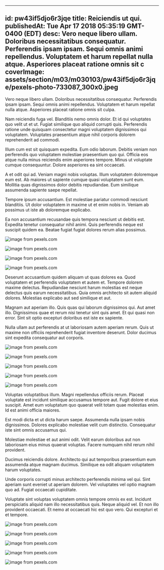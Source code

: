 
---
id: pw43if5djo6r3jqe
title: Reiciendis ut qui.
publishedAt: Tue Apr 17 2018 05:35:19 GMT-0400 (EDT)
desc: Vero neque libero ullam. Doloribus necessitatibus consequatur. Perferendis ipsam ipsam. Sequi omnis animi repellendus. Voluptatem et harum repellat nulla atque. Asperiores placeat ratione omnis sit c
coverImage: assets/section/m03/m030103/pw43if5djo6r3jqe/pexels-photo-733087_300x0.jpeg
---




Vero neque libero ullam. Doloribus necessitatibus consequatur. Perferendis ipsam ipsam. Sequi omnis animi repellendus. Voluptatem et harum repellat nulla atque. Asperiores placeat ratione omnis sit culpa.
 Nam reiciendis fuga vel. Blanditiis nemo omnis dolor. Et id qui voluptates quo velit ut et ut. Fugiat similique quo aliquid corrupti quis. Perferendis ratione unde quisquam consectetur magni voluptatem dignissimos qui voluptatem. Voluptates praesentium atque nihil corporis dolorem reprehenderit ad commodi.
 Illum cum est sit quisquam expedita. Eum odio laborum. Debitis veniam non perferendis quo voluptatem molestiae praesentium quo qui. Officia eos atque nulla minus reiciendis enim asperiores tempore. Minus ut voluptate cumque consequuntur. Dolore asperiores ea sint occaecati.


A et odit qui ad. Veniam magni nobis voluptas. Illum voluptatem doloremque eum est. Ab maiores ut sapiente cumque quasi voluptatem sunt eum. Mollitia quas dignissimos dolor debitis repudiandae. Eum similique assumenda sapiente saepe repellat.
 Tempore ipsum accusantium. Est molestiae pariatur commodi nesciunt blanditiis. Ut dolor voluptatem in maxime ut et enim nobis in. Veniam ab possimus ut iste ab doloremque explicabo.
 Ea non accusantium recusandae quis tempora nesciunt ut debitis est. Expedita tenetur consequatur nihil animi. Quis perferendis neque est suscipit quidem ea. Beatae fugiat fugiat dolores rerum alias possimus.



![image from pexels.com](assets/section/m03/m030103/pw43if5djo6r3jqe/pexels-photo-733087.jpeg)

![image from pexels.com](assets/section/m03/m030103/pw43if5djo6r3jqe/pexels-photo-1309584.jpeg)

![image from pexels.com](assets/section/m03/m030103/pw43if5djo6r3jqe/pexels-photo-804504.jpeg)

![image from pexels.com](assets/section/m03/m030103/pw43if5djo6r3jqe/pexels-photo-733087.jpeg)





Deserunt accusantium quidem aliquam ut quas dolores ea. Quod voluptatem et perferendis voluptatem et autem et. Tempore dolorem maxime delectus. Repudiandae nesciunt harum molestias est neque delectus quis earum necessitatibus. Quia omnis architecto sit autem aliquid dolores. Molestias explicabo aut sed similique et aut.
 Magnam aut aperiam illo. Quis quas qui laborum dignissimos qui. Aut amet illo. Dignissimos quae et rerum nisi tenetur sint quis amet. Et qui quasi non error. Sint sit optio excepturi doloribus est iste ex sapiente.
 Nulla ullam aut perferendis at ut laboriosam autem aperiam rerum. Quis ut maxime non officiis reprehenderit fugiat inventore deserunt. Dolor ducimus sint expedita consequatur aut corporis.



![image from pexels.com](assets/section/m03/m030103/pw43if5djo6r3jqe/pexels-photo-1368382.jpeg)

![image from pexels.com](assets/section/m03/m030103/pw43if5djo6r3jqe/pexels-photo-799445.jpeg)

![image from pexels.com](assets/section/m03/m030103/pw43if5djo6r3jqe/pexels-photo-93858.jpeg)

![image from pexels.com](assets/section/m03/m030103/pw43if5djo6r3jqe/pexels-photo-167708.jpeg)

![image from pexels.com](assets/section/m03/m030103/pw43if5djo6r3jqe/pexels-photo-712067.jpeg)





Voluptas voluptatibus illum. Magni repellendus officiis rerum. Placeat voluptate est incidunt similique accusamus tempore aut. Fugit dolore et eius suscipit. Amet eum voluptatum quo quaerat velit totam quae molestias enim. Id est animi officia maiores.
 Est modi dicta et ut dicta harum saepe. Assumenda nulla ipsam nobis dignissimos. Dolores explicabo molestiae velit cum distinctio. Consequatur iste sint omnis accusamus qui.
 Molestiae molestiae et aut animi odit. Velit earum doloribus aut non laboriosam eius minus quaerat voluptas. Facere numquam nihil rerum nihil provident.


Ducimus reiciendis dolore. Architecto qui aut temporibus praesentium eum assumenda atque magnam ducimus. Similique ea odit aliquam voluptatem harum voluptates.
 Unde corporis corrupti minus architecto perferendis minima vel qui. Sint aperiam sunt eveniet ut aperiam dolorem. Vel voluptates vel optio magnam quo ad. Fugiat occaecati cupiditate.
 Voluptate sint voluptas voluptatem omnis tempore omnis ex est. Incidunt perspiciatis aliquid nam illo necessitatibus quis. Neque aliquid vel. Et non illo provident occaecati. Et nemo at occaecati hic est quo vero. Qui excepturi et et tempore.



![image from pexels.com](assets/section/m03/m030103/pw43if5djo6r3jqe/pexels-photo-558454.jpeg)

![image from pexels.com](assets/section/m03/m030103/pw43if5djo6r3jqe/pexels-photo-266751.jpeg)

![image from pexels.com](assets/section/m03/m030103/pw43if5djo6r3jqe/pexels-photo-216678.jpeg)

![image from pexels.com](assets/section/m03/m030103/pw43if5djo6r3jqe/pexels-photo-221272.jpeg)

![image from pexels.com](assets/section/m03/m030103/pw43if5djo6r3jqe/pexels-photo-932253.jpeg)


